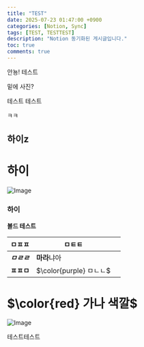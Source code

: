 ```yaml
---
title: "TEST"
date: 2025-07-23 01:47:00 +0900
categories: [Notion, Sync]
tags: [TEST, TESTTEST]
description: "Notion 동기화된 게시글입니다."
toc: true
comments: true
---
```


안뇽! 테스트

밑에 사진?

테스트 테스트 

ㅋㅋ

## 하이z

# 하이

![Image](https://prod-files-secure.s3.us-west-2.amazonaws.com/e6db513d-ec54-40ff-aa74-2487b0bcfe15/d2603aae-bd01-410f-81bd-723443bee6db/%E1%84%89%E1%85%B3%E1%84%8F%E1%85%B3%E1%84%85%E1%85%B5%E1%86%AB%E1%84%89%E1%85%A3%E1%86%BA_2025-03-16_21.31.54.png?X-Amz-Algorithm=AWS4-HMAC-SHA256&X-Amz-Content-Sha256=UNSIGNED-PAYLOAD&X-Amz-Credential=ASIAZI2LB466VDDRJEP4%2F20250724%2Fus-west-2%2Fs3%2Faws4_request&X-Amz-Date=20250724T105347Z&X-Amz-Expires=3600&X-Amz-Security-Token=IQoJb3JpZ2luX2VjEAIaCXVzLXdlc3QtMiJIMEYCIQC3kkxPi65WV9SLyDBtkrokw2ruMtE0QXvatbSGG1sAugIhAJxOtO7rnjYm6W3FSPUA9Xd2tlavzifHpUUs5at%2FdfGHKv8DCCsQABoMNjM3NDIzMTgzODA1IgzitAshQ9b%2BcxG9ChIq3ANVWJIWWifvML0WNx0IOTfYTzcD2rWD4tQ0FH8FcwP1M9AmLj9WiHRM7be1owDWSuQvuvKn2FjINPqCTO3tLGL4SnyCCR06IIjX7ZHdANYlyx2RHXRpUvJd%2F5ksFvwj5ir6gjvxfAuxKNMIxWIihEzgI3Z8Fso9WOUXWGakO6KxXfAU6Fa1RTlYkgwLBFcjv6cV8ljZ%2F12bayzV%2F6sktkdOWxyHiS7LgNVHlSX6EDfDLUD235wgofTKJgDWlSQaPTMJeL4l%2B6cOedG%2BdBaYVszVW8QkekNyBhT4I2iZx5m3qbCzIaBBcgKyXmyqtpuclb601QfThvXYE6%2F%2BRPdO6x9sSfbDIMuW8aihdnHyxrkqg%2FLClVKRp0aLwm5%2FVwmDHNkygeUcqQ2AoJJaud2YwMPYxcO%2BN1KR506QBiL%2FNgwn8MMtctOIHKRqV67NIOhY0juGbLUeVi3xHU3uzd4N7O1XfQKhEXfMoXz40uKZ%2Bxn6rwKd2Fjk0Fig%2Bc8d3Ws%2B3rIscn8dhDmLj8L32wByCwt7%2BLeEEbDpM7mMUoZb%2F7dlXXMmVw2hQmn33sYWpVxHCoI0B%2B2E%2FzL5wIiOLO%2B%2Bv3P7qCQncUOs%2F6KJ%2BCaU%2FFmycunNO5hYfhJeZO3VKzD9j4jEBjqkAc9mMxqbdj1p%2Fje7lMtrBwPIFQvQtd%2FXUCShxfZTjE8k3KnEqqRiTUSX66c5Ifx3RS5HwHks5sU5573FNDsFSyjjoqsBpEc8%2B0yizgAlBBD2rN7tysmdhTiy1uQNcEqrd7r6BHXVVj9WmpnybnfZqe7RB77qLHPmiN7yPLg1%2FEbAQmlWjcmocyeDQpEPlsm2mCaA4Hf7e%2FpO23IV7MVXKLG3%2BHA%2F&X-Amz-Signature=2061f615a73486c67650a4a4656053df205ec1961ad159034940b74f49242ab5&X-Amz-SignedHeaders=host&x-amz-checksum-mode=ENABLED&x-id=GetObject)

### 하이

**볼드 테스트**

| ㅁㅍㅍ | ㅁㅌㅌ |   |
| --- | --- | --- |
| ***ㅁㄹㄹ*** | **마라**냐아 |   |
| **ㅍㅍㅁ** | <span>$\color{purple} ㅁㄴㄴ$</span> |   |

# <span>$\color{red} 가나 색깔$</span>

![Image](https://prod-files-secure.s3.us-west-2.amazonaws.com/e6db513d-ec54-40ff-aa74-2487b0bcfe15/e3c80383-cacd-417b-9b44-5d63ef4f796c/%E1%84%89%E1%85%B3%E1%84%8F%E1%85%B3%E1%84%85%E1%85%B5%E1%86%AB%E1%84%89%E1%85%A3%E1%86%BA_2025-03-10_21.58.46.png?X-Amz-Algorithm=AWS4-HMAC-SHA256&X-Amz-Content-Sha256=UNSIGNED-PAYLOAD&X-Amz-Credential=ASIAZI2LB466VDDRJEP4%2F20250724%2Fus-west-2%2Fs3%2Faws4_request&X-Amz-Date=20250724T105347Z&X-Amz-Expires=3600&X-Amz-Security-Token=IQoJb3JpZ2luX2VjEAIaCXVzLXdlc3QtMiJIMEYCIQC3kkxPi65WV9SLyDBtkrokw2ruMtE0QXvatbSGG1sAugIhAJxOtO7rnjYm6W3FSPUA9Xd2tlavzifHpUUs5at%2FdfGHKv8DCCsQABoMNjM3NDIzMTgzODA1IgzitAshQ9b%2BcxG9ChIq3ANVWJIWWifvML0WNx0IOTfYTzcD2rWD4tQ0FH8FcwP1M9AmLj9WiHRM7be1owDWSuQvuvKn2FjINPqCTO3tLGL4SnyCCR06IIjX7ZHdANYlyx2RHXRpUvJd%2F5ksFvwj5ir6gjvxfAuxKNMIxWIihEzgI3Z8Fso9WOUXWGakO6KxXfAU6Fa1RTlYkgwLBFcjv6cV8ljZ%2F12bayzV%2F6sktkdOWxyHiS7LgNVHlSX6EDfDLUD235wgofTKJgDWlSQaPTMJeL4l%2B6cOedG%2BdBaYVszVW8QkekNyBhT4I2iZx5m3qbCzIaBBcgKyXmyqtpuclb601QfThvXYE6%2F%2BRPdO6x9sSfbDIMuW8aihdnHyxrkqg%2FLClVKRp0aLwm5%2FVwmDHNkygeUcqQ2AoJJaud2YwMPYxcO%2BN1KR506QBiL%2FNgwn8MMtctOIHKRqV67NIOhY0juGbLUeVi3xHU3uzd4N7O1XfQKhEXfMoXz40uKZ%2Bxn6rwKd2Fjk0Fig%2Bc8d3Ws%2B3rIscn8dhDmLj8L32wByCwt7%2BLeEEbDpM7mMUoZb%2F7dlXXMmVw2hQmn33sYWpVxHCoI0B%2B2E%2FzL5wIiOLO%2B%2Bv3P7qCQncUOs%2F6KJ%2BCaU%2FFmycunNO5hYfhJeZO3VKzD9j4jEBjqkAc9mMxqbdj1p%2Fje7lMtrBwPIFQvQtd%2FXUCShxfZTjE8k3KnEqqRiTUSX66c5Ifx3RS5HwHks5sU5573FNDsFSyjjoqsBpEc8%2B0yizgAlBBD2rN7tysmdhTiy1uQNcEqrd7r6BHXVVj9WmpnybnfZqe7RB77qLHPmiN7yPLg1%2FEbAQmlWjcmocyeDQpEPlsm2mCaA4Hf7e%2FpO23IV7MVXKLG3%2BHA%2F&X-Amz-Signature=6858728d8f4de59cfaafa2557790999a7bc2a8d33da4c325a1fb4e2af4c57e45&X-Amz-SignedHeaders=host&x-amz-checksum-mode=ENABLED&x-id=GetObject)

테스트테스트


